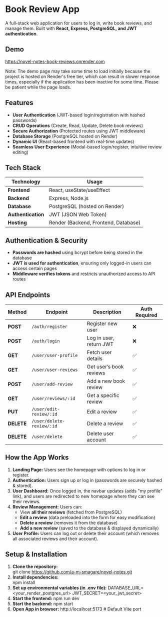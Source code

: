 # Book Review App  

A full-stack web application for users to log in, write book reviews, and manage them. 
Built with **React, Express, PostgreSQL, and JWT authentication**.

## Demo
https://novel-notes-book-reviews.onrender.com

Note: The demo page may take some time to load initially because the project is hosted on Render's free tier, which can result in slower response times, especially if the application has been inactive for some time. Please be patient while the page loads.

## Features  
- **User Authentication** (JWT-based login/registration with hashed passwords)  
- **CRUD Operations** (Create, Read, Update, Delete book reviews)  
- **Secure Authorization** (Protected routes using JWT middleware)  
- **Database Storage** (PostgreSQL hosted on Render)  
- **Dynamic UI** (React-based frontend with real-time updates)  
- **Seamless User Experience** (Modal-based login/register, intuitive review editing)  

## Tech Stack  
| **Technology**  | **Usage** |
|----------------|----------|
| **Frontend**   | React, useState/useEffect |
| **Backend**    | Express, Node.js |
| **Database**   | PostgreSQL (hosted on Render) |
| **Authentication** | JWT (JSON Web Token) |
| **Hosting** | Render (Backend, Frontend, Database) |

## Authentication & Security  
- **Passwords are hashed** using bcrypt before being stored in the database  
- **JWT is used for authentication**, ensuring only logged-in users can access certain pages  
- **Middleware verifies tokens** and restricts unauthorized access to API routes  

## API Endpoints  
| Method | Endpoint | Description | Auth Required |
|--------|----------|-------------|--------------|
| **POST** | `/auth/register` | Register new user | ❌ |
| **POST** | `/auth/login` | Log in user, return JWT | ❌ |
| **GET** | `/user/user-profile` | Fetch user details | ✅ |
| **GET** | `/user/user-reviews` | Get user’s book reviews | ✅ |
| **POST** | `/user/add-review` | Add a new book review | ✅ |
| **GET** | `/user/reviews/:id` | Get a specific review | ✅ |
| **PUT** | `/user/edit-review/:id` | Edit a review | ✅ |
| **DELETE** | `/user/delete-review/:id` | Delete a review | ✅ |
| **DELETE** | `/user/delete` | Delete user account | ✅ |

## How the App Works  
1. **Landing Page:** Users see the homepage with options to log in or register.  
2. **Authentication:** Users sign up or log in (passwords are securely hashed & stored).  
3. **User Dashboard:** Once logged in, the navbar updates (adds "my profile" link), and users are redirected to new homepage where they can see their reviews.  
4. **Review Management:** Users can:  
   - View **all their reviews** (fetched from PostgreSQL)  
   - **Edit a review** (data preloaded into the form for easy modification)  
   - **Delete a review** (removes it from the database)  
   - **Add a new review** (saved to the database & displayed dynamically)  
5. **User Profile:** Users can log out or delete their account (which removes all associated reviews and their account).  

## Setup & Installation  
1. **Clone the repository:**  
   git clone https://github.com/a-m-smagare/novel-notes.git
2. **Install dependencies:**  
   npm install
3. **Set up environmental variables (in .env file):**
   DATABASE_URL=<your_render_postgres_url>
   JWT_SECRET=<your_jwt_secret>
4. **Start the frontend:**
   npm run dev
5. **Start the backend:**
   npm start
6. **Open App in browser:**
   http://localhost:5173  # Default Vite port
